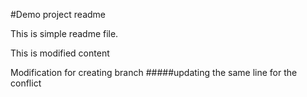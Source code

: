#Demo project readme

This is simple readme file.


This is modified content

Modification for creating branch 
#####updating the same line for the conflict  

